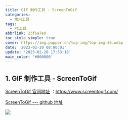 ```yaml
---
title: GIF 制作工具 - ScreenToGif
categories:
  - 常用工具
tags:
  - PC工具
abbrlink: 23f6a7e0
toc_style_simple: true
cover: https://img.pupper.cn/top-img/top-img-36.webp
date: '2023-02-20 08:00:01'
update: '2023-02-20 17:53:18'
main_color: '#000000'
---
```



## 1. GIF 制作工具 - ScreenToGif

[ScreenToGif 官网地址](https://www.screentogif.com/) ：https://www.screentogif.com/

[ScreenToGif --- github 地址](https://github.com/NickeManarin/ScreenToGif/releases/tag/2.33.1)

![](https://img.pupper.cn/img/20220726111626.png)

